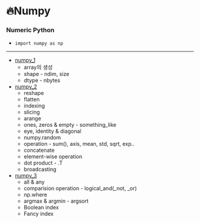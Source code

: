 # :fire:Numpy
### Numeric Python<br>
* `import numpy as np`
---
* [numpy_1](https://github.com/yongchoooon/TIL/blob/main/ML/numpy/numpy_1.ipynb)
  * array의 생성
  * shape - ndim, size
  * dtype - nbytes
* [numpy_2](https://github.com/yongchoooon/TIL/blob/main/ML/numpy/numpy_2.ipynb)
  * reshape
  * flatten
  * indexing
  * slicing
  * arange
  * ones, zeros & empty - something_like
  * eye, identity & diagonal
  * numpy.random
  * operation - sum(), axis, mean, std, sqrt, exp..
  * concatenate
  * element-wise operation
  * dot product - .T
  * broadcasting
* [numpy_3](https://github.com/yongchoooon/TIL/blob/main/ML/numpy/numpy_3.ipynb)
  * all & any
  * comparision operation - logical_and(_not, _or)
  * np.where
  * argmax & argmin - argsort
  * Boolean index
  * Fancy index
